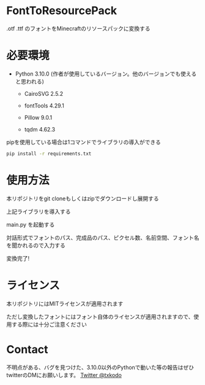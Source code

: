 # FontToResourcePack
.otf .ttf のフォントをMinecraftのリソースパックに変換する


# 必要環境
* Python 3.10.0 (作者が使用しているバージョン。他のバージョンでも使えると思われる)

  * CairoSVG 2.5.2

  * fontTools 4.29.1

  * Pillow 9.0.1

  * tqdm 4.62.3

pipを使用している場合は1コマンドでライブラリの導入ができる
```bash
pip install -r requirements.txt
```

# 使用方法
本リポジトリをgit cloneもしくはzipでダウンロードし展開する

上記ライブラリを導入する

main.py を起動する

対話形式でフォントのパス、完成品のパス、ピクセル数、名前空間、フォント名を聞かれるので入力する

変換完了!

# ライセンス
本リポジトリにはMITライセンスが適用されます

ただし変換したフォントにはフォント自体のライセンスが適用されますので、使用する際には十分ご注意ください

# Contact
不明点がある、バグを見つけた、3.10.0以外のPythonで動いた等の報告はぜひtwitterのDMにお願いします。
[Twitter @txkodo](https://mobile.twitter.com/txkodo)
